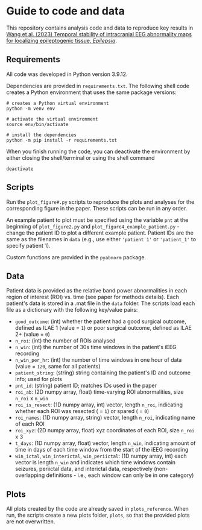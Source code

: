 # Guide to code and data

This repository contains analysis code and data to reproduce key results in [Wang et al. (2023) Temporal stability of intracranial EEG abnormality maps for localizing epileptogenic tissue, *Epilepsia*](https://doi.org/10.1111/epi.17663).



## Requirements

All code was developed in Python version 3.9.12. 

Dependencies are provided in `requirements.txt`. The following shell code creates a Python environment that uses the same package versions:

    # creates a Python virtual environment
    python -m venv env 
    
    # activate the virtual environment
    source env/bin/activate
    
    # install the dependencies
    python -m pip install -r requirements.txt
    
When you finish running the code, you can deactivate the environment by either closing the shell/terminal or using the shell command

    deactivate 

## Scripts

Run the `plot_figure#.py` scripts to reproduce the plots and analyses for the corresponding figure in the paper. These scripts can be run in any order.

An example patient to plot must be specified using the variable `pnt` at the beginning of `plot_figure2.py` and `plot_figure4_example_patient.py` - change the patient ID to plot a different example patient. Patient IDs are the same as the filenames in `data` (e.g., use either `'patient 1'` or `'patient_1'` to specify patient 1).

Custom functions are provided in the `pyabnorm` package.

## Data

Patient data is provided as the relative band power abnormalities in each region of interest (ROI) vs. time (see paper for methods details). Each patient's data is stored in a .mat file in the `data` folder. The scripts load each file as a dictionary with the following key/value pairs:

* `good_outcome`: (int) whether the patient had a good surgical outcome, defined as ILAE 1 (value = `1`) or poor surgical outcome, defined as ILAE 2+ (value = `0`)
* `n_roi`: (int) the number of ROIs analysed 
* `n_win`: (int) the number of 30s time windows in the patient's iEEG recording
* `n_win_per_hr`: (int) the number of time windows in one hour of data (value = `120`, same for all patients)
* `patient_string`: (string) string containing the patient's ID and outcome info; used for plots
* `pnt_id`: (string) patient ID; matches IDs used in the paper
* `roi_ab`: (2D numpy array, float) time-varying ROI abnormalities, size `n_roi` x `n_win`
* `roi_is_resect`: (1D numpy array, int) vector, length `n_roi`, indicating whether each ROI was resected ( = `1`) or spared ( = `0`)
* `roi_names`: (1D numpy array, string) vector, length `n_roi`, indicating name of each ROI
* `roi_xyz`: (2D numpy array, float) xyz coordinates of each ROI, size `n_roi` x 3
* `t_days`: (1D numpy array, float) vector, length `n_win`, indicating amount of time in days of each time window from the start of the iEEG recording
* `win_ictal`, `win_interictal`, `win_periictal`: (1D numpy array, int) each vector is length `n_win` and indicates which time windows contain seizures, periictal data, and interictal data, respectively (non-overlapping definitions - i.e., each window can only be in one category)


## Plots

All plots created by the code are already saved in `plots_reference`. When run, the scripts create a new plots folder, `plots`, so that the provided plots are not overwritten.
